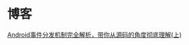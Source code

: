 # 博客

[Android事件分发机制完全解析，带你从源码的角度彻底理解(上)](https://blog.csdn.net/guolin_blog/article/details/9097463)